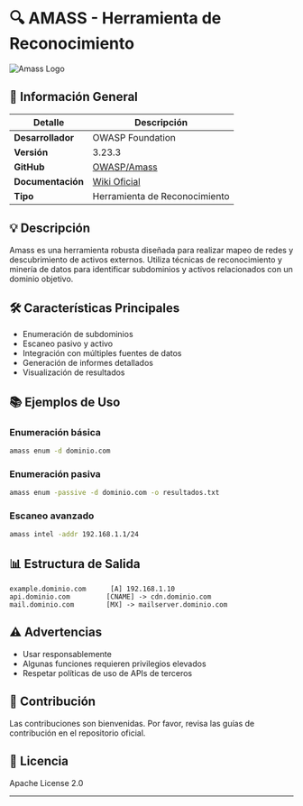 # 🔍 AMASS - Herramienta de Reconocimiento

![Amass Logo](https://raw.githubusercontent.com/OWASP/Amass/master/images/amass_logo.png)

## 📌 Información General

| Detalle | Descripción |
|---------|-------------|
| **Desarrollador** | OWASP Foundation |
| **Versión** | 3.23.3 |
| **GitHub** | [OWASP/Amass](https://github.com/OWASP/Amass) |
| **Documentación** | [Wiki Oficial](https://github.com/OWASP/Amass/blob/master/doc/user_guide.md) |
| **Tipo** | Herramienta de Reconocimiento |

## 💡 Descripción
Amass es una herramienta robusta diseñada para realizar mapeo de redes y descubrimiento de activos externos. Utiliza técnicas de reconocimiento y minería de datos para identificar subdominios y activos relacionados con un dominio objetivo.

## 🛠️ Características Principales
- Enumeración de subdominios
- Escaneo pasivo y activo
- Integración con múltiples fuentes de datos
- Generación de informes detallados
- Visualización de resultados

## 📚 Ejemplos de Uso

### Enumeración básica
```bash
amass enum -d dominio.com
```

### Enumeración pasiva
```bash
amass enum -passive -d dominio.com -o resultados.txt
```

### Escaneo avanzado
```bash
amass intel -addr 192.168.1.1/24
```

## 📊 Estructura de Salida
```plaintext
example.dominio.com      [A] 192.168.1.10
api.dominio.com         [CNAME] -> cdn.dominio.com
mail.dominio.com        [MX] -> mailserver.dominio.com
```

## ⚠️ Advertencias
- Usar responsablemente
- Algunas funciones requieren privilegios elevados
- Respetar políticas de uso de APIs de terceros

## 🤝 Contribución
Las contribuciones son bienvenidas. Por favor, revisa las guías de contribución en el repositorio oficial.

## 📜 Licencia
Apache License 2.0

---